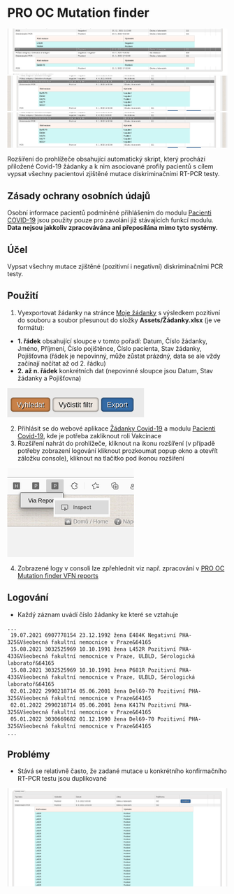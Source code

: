 # PRO OC Mutation finder

![Preview](preview/nahled.png)
![Preview](preview/nahled2.png)
![Preview](preview/nahled2.png)

Rozšíření do prohlížeče obsahující automatický skript, který prochází přiložené Covid-19 žádanky a k nim asociované profily pacientů s cílem vypsat všechny pacientovi zjištěné mutace diskriminačními RT-PCR testy.

## Zásady ochrany osobních údajů

Osobní informace pacientů podmíněné přihlášením do modulu [Pacienti COVID-19](https://ereg.ksrzis.cz/Registr/CUDZadanky/VyhledaniPacienta) jsou použity pouze pro zavolání již stávajících funkcí modulu. **Data nejsou jakkoliv zpracovávána ani přeposílána mimo tyto systémy.**

## Účel

Vypsat všechny mutace zjištěné (pozitivní i negativní) diskriminačními PCR testy.

## Použití


1. Vyexportovat žádanky na stránce [Moje žádanky](https://ereg.ksrzis.cz/Registr/CUDZadanky/MojeZadanky) s výsledkem pozitivní do souboru a soubor přesunout do složky **Assets/Žádanky.xlsx** (je ve formátu):
- **1. řádek** obsahující sloupce v tomto pořadí: Datum, Číslo žádanky, Jméno, Příjmení, Číslo pojištěnce, Číslo pacienta, Stav žádanky, Pojišťovna (řádek je nepovinný, může zůstat prázdný, data se ale vždy začínají načítat až od 2. řádku)
- **2. až n. řádek** konkrétních dat (nepovinné sloupce jsou Datum, Stav žádanky a Pojišťovna) 

![Preview](preview/export.png)

2. Přihlásit se do webové aplikace [Žádanky Covid-19](https://eregpublicsecure.ksrzis.cz/Registr/CUD/Overeni/Prihlaseni) a modulu [Pacienti Covid-19](https://eregotp.ksrzis.cz/), kde je potřeba zakliknout roli Vakcinace
3. Rozšíření nahrát do prohlížeče, kliknout na ikonu rozšíření (v případě potřeby zobrazení logování kliknout prozkoumat popup okno a otevřít záložku console),  kliknout na tlačítko pod ikonou rozšíření

![Preview](preview/tlacitko_spusteni.png)

4. Zobrazené logy v consoli lze zpřehlednit viz např. zpracování v [PRO OC Mutation finder VFN reports](https://github.com/PRO-OC/pro-oc-mutation-finder-vfn-reports)

## Logování

- Každý záznam uvádí číslo žádanky ke které se vztahuje

```
...
 19.07.2021 6907778154 23.12.1992 žena E484K Negativní PHA-325&Všeobecná fakultní nemocnice v Praze&64165
 15.08.2021 3032525969 10.10.1991 žena L452R Pozitivní PHA-433&Všeobecná fakultní nemocnice v Praze, ULBLD, Sérologická laboratoř&64165
 15.08.2021 3032525969 10.10.1991 žena P681R Pozitivní PHA-433&Všeobecná fakultní nemocnice v Praze, ULBLD, Sérologická laboratoř&64165
 02.01.2022 2990218714 05.06.2001 žena Del69-70 Pozitivní PHA-325&Všeobecná fakultní nemocnice v Praze&64165
 02.01.2022 2990218714 05.06.2001 žena K417N Pozitivní PHA-325&Všeobecná fakultní nemocnice v Praze&64165
 05.01.2022 3030669682 01.12.1990 žena Del69-70 Pozitivní PHA-325&Všeobecná fakultní nemocnice v Praze&64165
...
```

## Problémy

- Stává se relativně často, že zadané mutace u konkrétního konfirmačního RT-PCR testu jsou duplikované

![Preview](preview/duplikovane_uvedene_mutace.png)


